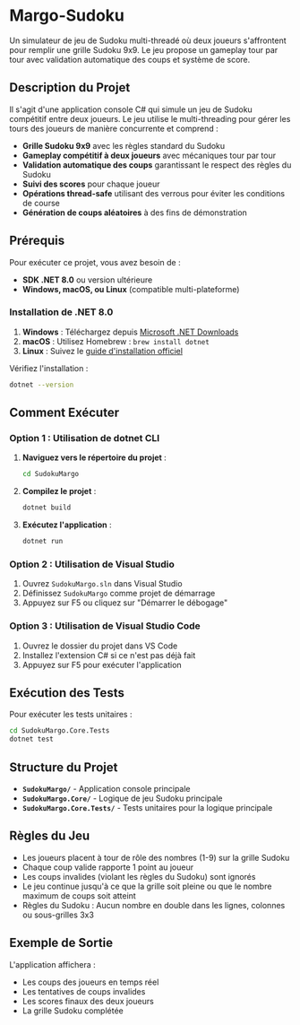 # Margo-Sudoku

Un simulateur de jeu de Sudoku multi-threadé où deux joueurs s'affrontent pour remplir une grille Sudoku 9x9. Le jeu propose un gameplay tour par tour avec validation automatique des coups et système de score.

## Description du Projet

Il s'agit d'une application console C# qui simule un jeu de Sudoku compétitif entre deux joueurs. Le jeu utilise le multi-threading pour gérer les tours des joueurs de manière concurrente et comprend :

- **Grille Sudoku 9x9** avec les règles standard du Sudoku
- **Gameplay compétitif à deux joueurs** avec mécaniques tour par tour
- **Validation automatique des coups** garantissant le respect des règles du Sudoku
- **Suivi des scores** pour chaque joueur
- **Opérations thread-safe** utilisant des verrous pour éviter les conditions de course
- **Génération de coups aléatoires** à des fins de démonstration

## Prérequis

Pour exécuter ce projet, vous avez besoin de :

- **SDK .NET 8.0** ou version ultérieure
- **Windows, macOS, ou Linux** (compatible multi-plateforme)

### Installation de .NET 8.0

1. **Windows** : Téléchargez depuis [Microsoft .NET Downloads](https://dotnet.microsoft.com/download)
2. **macOS** : Utilisez Homebrew : `brew install dotnet`
3. **Linux** : Suivez le [guide d'installation officiel](https://docs.microsoft.com/en-us/dotnet/core/install/linux)

Vérifiez l'installation :
```bash
dotnet --version
```

## Comment Exécuter

### Option 1 : Utilisation de dotnet CLI

1. **Naviguez vers le répertoire du projet** :
   ```bash
   cd SudokuMargo
   ```

2. **Compilez le projet** :
   ```bash
   dotnet build
   ```

3. **Exécutez l'application** :
   ```bash
   dotnet run
   ```

### Option 2 : Utilisation de Visual Studio

1. Ouvrez `SudokuMargo.sln` dans Visual Studio
2. Définissez `SudokuMargo` comme projet de démarrage
3. Appuyez sur F5 ou cliquez sur "Démarrer le débogage"

### Option 3 : Utilisation de Visual Studio Code

1. Ouvrez le dossier du projet dans VS Code
2. Installez l'extension C# si ce n'est pas déjà fait
3. Appuyez sur F5 pour exécuter l'application

## Exécution des Tests

Pour exécuter les tests unitaires :

```bash
cd SudokuMargo.Core.Tests
dotnet test
```

## Structure du Projet

- **`SudokuMargo/`** - Application console principale
- **`SudokuMargo.Core/`** - Logique de jeu Sudoku principale
- **`SudokuMargo.Core.Tests/`** - Tests unitaires pour la logique principale

## Règles du Jeu

- Les joueurs placent à tour de rôle des nombres (1-9) sur la grille Sudoku
- Chaque coup valide rapporte 1 point au joueur
- Les coups invalides (violant les règles du Sudoku) sont ignorés
- Le jeu continue jusqu'à ce que la grille soit pleine ou que le nombre maximum de coups soit atteint
- Règles du Sudoku : Aucun nombre en double dans les lignes, colonnes ou sous-grilles 3x3

## Exemple de Sortie

L'application affichera :
- Les coups des joueurs en temps réel
- Les tentatives de coups invalides
- Les scores finaux des deux joueurs
- La grille Sudoku complétée
